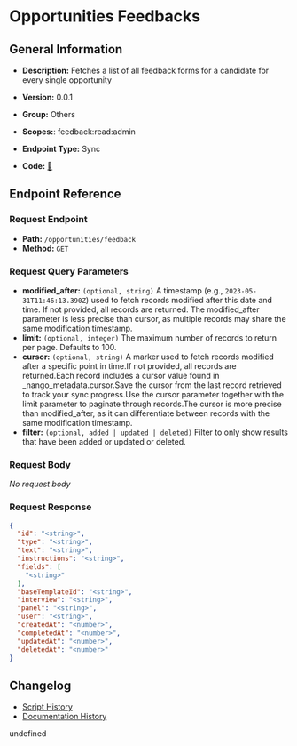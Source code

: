 # Opportunities Feedbacks

## General Information

- **Description:** Fetches a list of all feedback forms for a candidate for every single opportunity

- **Version:** 0.0.1
- **Group:** Others
- **Scopes:**: feedback:read:admin
- **Endpoint Type:** Sync
- **Code:** [🔗](https://github.com/NangoHQ/integration-templates/tree/main/integrations/lever-sandbox/syncs/opportunities-feedbacks.ts)


## Endpoint Reference

### Request Endpoint

- **Path:** `/opportunities/feedback`
- **Method:** `GET`

### Request Query Parameters

- **modified_after:** `(optional, string)` A timestamp (e.g., `2023-05-31T11:46:13.390Z`) used to fetch records modified after this date and time. If not provided, all records are returned. The modified_after parameter is less precise than cursor, as multiple records may share the same modification timestamp.
- **limit:** `(optional, integer)` The maximum number of records to return per page. Defaults to 100.
- **cursor:** `(optional, string)` A marker used to fetch records modified after a specific point in time.If not provided, all records are returned.Each record includes a cursor value found in _nango_metadata.cursor.Save the cursor from the last record retrieved to track your sync progress.Use the cursor parameter together with the limit parameter to paginate through records.The cursor is more precise than modified_after, as it can differentiate between records with the same modification timestamp.
- **filter:** `(optional, added | updated | deleted)` Filter to only show results that have been added or updated or deleted.

### Request Body

_No request body_

### Request Response

```json
{
  "id": "<string>",
  "type": "<string>",
  "text": "<string>",
  "instructions": "<string>",
  "fields": [
    "<string>"
  ],
  "baseTemplateId": "<string>",
  "interview": "<string>",
  "panel": "<string>",
  "user": "<string>",
  "createdAt": "<number>",
  "completedAt": "<number>",
  "updatedAt": "<number>",
  "deletedAt": "<number>"
}
```

## Changelog

- [Script History](https://github.com/NangoHQ/integration-templates/commits/main/integrations/lever-sandbox/syncs/opportunities-feedbacks.ts)
- [Documentation History](https://github.com/NangoHQ/integration-templates/commits/main/integrations/lever-sandbox/syncs/opportunities-feedbacks.md)

<!-- END  GENERATED CONTENT -->








undefined
